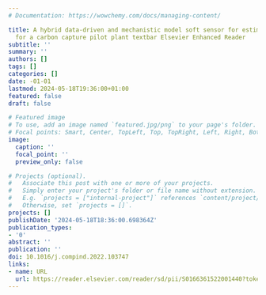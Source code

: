 ```yaml
---
# Documentation: https://wowchemy.com/docs/managing-content/

title: A hybrid data-driven and mechanistic model soft sensor for estimating CO2 concentrations
  for a carbon capture pilot plant textbar Elsevier Enhanced Reader
subtitle: ''
summary: ''
authors: []
tags: []
categories: []
date: -01-01
lastmod: 2024-05-18T19:36:00+01:00
featured: false
draft: false

# Featured image
# To use, add an image named `featured.jpg/png` to your page's folder.
# Focal points: Smart, Center, TopLeft, Top, TopRight, Left, Right, BottomLeft, Bottom, BottomRight.
image:
  caption: ''
  focal_point: ''
  preview_only: false

# Projects (optional).
#   Associate this post with one or more of your projects.
#   Simply enter your project's folder or file name without extension.
#   E.g. `projects = ["internal-project"]` references `content/project/deep-learning/index.md`.
#   Otherwise, set `projects = []`.
projects: []
publishDate: '2024-05-18T18:36:00.698364Z'
publication_types:
- '0'
abstract: ''
publication: ''
doi: 10.1016/j.compind.2022.103747
links:
- name: URL
  url: https://reader.elsevier.com/reader/sd/pii/S0166361522001440?token=D77470463F4BE678A83CADB5DF7584338F3005422D4D2A0B5661DF63AB159FA2B1135618D3849C5A8048859611A50504&originRegion=eu-west-1&originCreation=20230516130518
---
```

